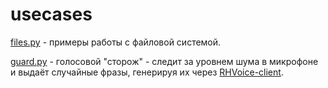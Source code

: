# usecases

[files.py](https://github.com/PVMezencev/usecases/blob/main/files.py) - примеры работы с файловой системой.

[guard.py](https://github.com/PVMezencev/usecases/blob/main/guard.py) - голосовой "сторож" - следит за уровнем шума в микрофоне и выдаёт случайные фразы, генерируя их через [RHVoice-client](https://github.com/RHVoice/RHVoice).
